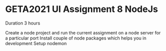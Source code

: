 # GETA2021 UI Assignment 8 NodeJs
Duration 3 hours

Create a node project and run the current assignment on a node server for a particular port
Install couple of node packages which helps you in development
Setup nodemon
